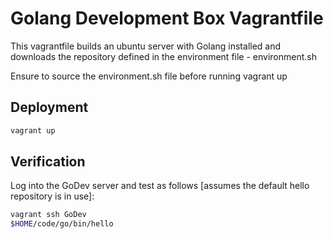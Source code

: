 # Golang Development Box Vagrantfile
This vagrantfile builds an ubuntu server with Golang installed and downloads the repository defined in the environment file - environment.sh

Ensure to source the environment.sh file before running vagrant up

## Deployment

``` bash
vagrant up
```

## Verification
Log into the GoDev server and test as follows [assumes the default hello repository is in use]:
``` bash
vagrant ssh GoDev
$HOME/code/go/bin/hello
```

